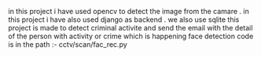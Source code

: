 in this project i have used opencv to detect the image from the camare .
in this project i have also used django as backend .
we also use sqlite
this project is made to detect criminal activite and send the email with the detail of the person with activity or  crime which is happening
face detection code is in the path :- cctv/scan/fac_rec.py
